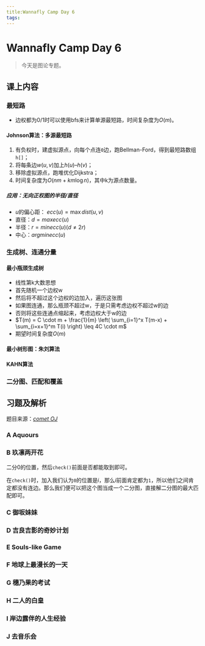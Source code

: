 ```yaml
---
title:Wannafly Camp Day 6
tags:
---
```


# Wannafly Camp Day 6

> 今天是图论专题。

<!--more-->

## 课上内容

### 最短路

* 边权都为$0/1$时可以使用bfs来计算单源最短路，时间复杂度为$O(m)$。

#### Johnson算法：多源最短路

1. 有负权时，建虚拟源点，向每个点连`0`边，跑Bellman-Ford，得到最短路数组`h[]`；
2. 将每条边$w(u, v)$加上$h(u) – h(v)$；
3.  移除虚拟源点，跑堆优化Dijkstra；
4.  时间复杂度为$O(nm + km \log n)$，其中k为源点数量。

##### 应用：无向正权图的半径/直径

* $u$的偏心距： $ecc(u) = \max dist(u,v)$
* 直径：$d = max ecc(u)$
* 半径：$r = min ecc(u) (d \neq 2r)$
* 中心：$arg min ecc(u)$

### 生成树、连通分量

#### 最小瓶颈生成树
* 线性第k大数思想 
* 首先随机一个边权w
* 然后将不超过这个边权的边加入，遍历这张图
* 如果图连通，那么瓶颈不超过w，于是只需考虑边权不超过w的边
* 否则将这些连通点缩起来，考虑边权大于w的边
* $T(m) = C \cdot m + \frac{1}{m} \left( \sum_{i=1}^x T(m-x) + \sum_{i=x+1}^m T(i) \right) \leq 4C \cdot m$
* 期望时间复杂度$O(m)$

#### 最小树形图：朱刘算法

#### KAHN算法

### 二分图、匹配和覆盖

## 习题及解析

题目来源：[_comet OJ_](https://zhixincode.com/contest/30/problems)

### A Aquours

### B 玖凛两开花

二分$0$的位置，然后`check()`前面是否都能取到即可。

在`check()`时，加入我们认为`0`的位置是$i$，那么$i$前面肯定都为`1`，所以他们之间肯定都没有连边。那么我们便可以把这个图当成一个二分图，直接解二分图的最大匹配即可。

### C 御坂妹妹

### D 吉良吉影的奇妙计划

### E Souls-like Game

### F 地球上最漫长的一天

### G 穗乃果的考试

### H 二人的白皇

### I 岸边露伴的人生经验

### J 去音乐会